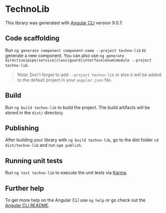 # TechnoLib

This library was generated with [Angular CLI](https://github.com/angular/angular-cli) version 9.0.7.

## Code scaffolding

Run `ng generate component component-name --project techno-lib` to generate a new component. You can also use `ng generate directive|pipe|service|class|guard|interface|enum|module --project techno-lib`.
> Note: Don't forget to add `--project techno-lib` or else it will be added to the default project in your `angular.json` file. 

## Build

Run `ng build techno-lib` to build the project. The build artifacts will be stored in the `dist/` directory.

## Publishing

After building your library with `ng build techno-lib`, go to the dist folder `cd dist/techno-lib` and run `npm publish`.

## Running unit tests

Run `ng test techno-lib` to execute the unit tests via [Karma](https://karma-runner.github.io).

## Further help

To get more help on the Angular CLI use `ng help` or go check out the [Angular CLI README](https://github.com/angular/angular-cli/blob/master/README.md).
